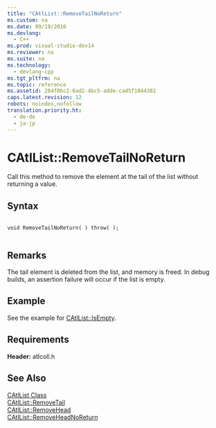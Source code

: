 ```yaml
---
title: "CAtlList::RemoveTailNoReturn"
ms.custom: na
ms.date: 09/19/2016
ms.devlang: 
  - C++
ms.prod: visual-studio-dev14
ms.reviewer: na
ms.suite: na
ms.technology: 
  - devlang-cpp
ms.tgt_pltfrm: na
ms.topic: reference
ms.assetid: 284f0bc2-6ad2-4bc5-adde-cad5f1044382
caps.latest.revision: 12
robots: noindex,nofollow
translation.priority.ht: 
  - de-de
  - ja-jp
---
```

# CAtlList::RemoveTailNoReturn
Call this method to remove the element at the tail of the list without returning a value.  
  
## Syntax  
  
```  
  
void RemoveTailNoReturn( ) throw( );  
  
```  
  
## Remarks  
 The tail element is deleted from the list, and memory is freed. In debug builds, an assertion failure will occur if the list is empty.  
  
## Example  
 See the example for [CAtlList::IsEmpty](../vs140/CAtlList--IsEmpty.md).  
  
## Requirements  
 **Header:** atlcoll.h  
  
## See Also  
 [CAtlList Class](../vs140/CAtlList-Class.md)   
 [CAtlList::RemoveTail](../vs140/CAtlList--RemoveTail.md)   
 [CAtlList::RemoveHead](../vs140/CAtlList--RemoveHead.md)   
 [CAtlList::RemoveHeadNoReturn](../vs140/CAtlList--RemoveHeadNoReturn.md)